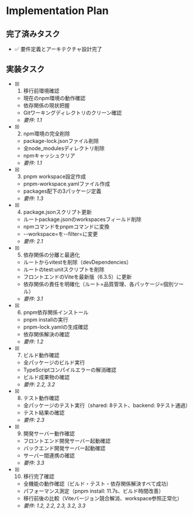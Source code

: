 # Implementation Plan

## 完了済みタスク

- ✅ 要件定義とアーキテクチャ設計完了

## 実装タスク

- [x] 1. 移行前環境確認
  - 現在のnpm環境の動作確認
  - 依存関係の現状把握
  - Gitワーキングディレクトリのクリーン確認
  - _要件: 1.1_

- [x] 2. npm環境の完全削除
  - package-lock.jsonファイル削除
  - 全node_modulesディレクトリ削除
  - npmキャッシュクリア
  - _要件: 1.1_

- [x] 3. pnpm workspace設定作成
  - pnpm-workspace.yamlファイル作成
  - packages配下の3パッケージ定義
  - _要件: 1.3_

- [x] 4. package.jsonスクリプト更新
  - ルートpackage.jsonのworkspacesフィールド削除
  - npmコマンドをpnpmコマンドに変換
  - --workspace=を--filter=に変更
  - _要件: 2.1_

- [x] 5. 依存関係の分離と最適化
  - ルートからvitestを削除（devDependencies）
  - ルートのtest:unitスクリプトを削除
  - フロントエンドのViteを最新版（6.3.5）に更新
  - 依存関係の責任を明確化（ルート=品質管理、各パッケージ=個別ツール）
  - _要件: 3.1_

- [x] 6. pnpm依存関係インストール
  - pnpm installの実行
  - pnpm-lock.yamlの生成確認
  - 依存関係解決の確認
  - _要件: 1.2_

- [x] 7. ビルド動作確認
  - 全パッケージのビルド実行
  - TypeScriptコンパイルエラーの解消確認
  - ビルド成果物の確認
  - _要件: 2.2, 3.2_

- [x] 8. テスト動作確認
  - 全パッケージのテスト実行（shared: 8テスト、backend: 9テスト通過）
  - テスト結果の確認
  - _要件: 2.3_

- [x] 9. 開発サーバー動作確認
  - フロントエンド開発サーバー起動確認
  - バックエンド開発サーバー起動確認
  - サーバー間連携の確認
  - _要件: 3.3_

- [x] 10. 移行完了確認
  - 全機能の動作確認（ビルド・テスト・依存関係解決すべて成功）
  - パフォーマンス測定（pnpm install: 11.7s、ビルド時間改善）
  - 移行前後の比較（Viteバージョン競合解消、workspace参照正常化）
  - _要件: 1.2, 2.2, 2.3, 3.2, 3.3_
